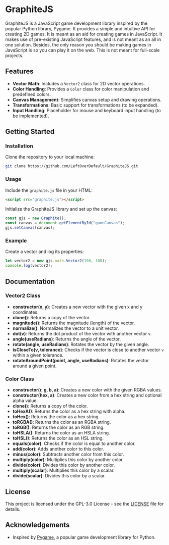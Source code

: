 # GraphiteJS

GraphiteJS is a JavaScript game development library inspired by the popular Python library, Pygame. It provides a simple and intuitive API for creating 2D games. It is meant as an aid for creating games in JavaScript. It makes use of pre-existing JavaScript features, and is not meant as an all in one solution. Besides, the only reason you should be making games in JavaScript is so you can play it on the web. This is not meant for full-scale projects.

## Features

- **Vector Math**: Includes a `Vector2` class for 2D vector operations.
- **Color Handling**: Provides a `Color` class for color manipulation and predefined colors.
- **Canvas Management**: Simplifies canvas setup and drawing operations.
- **Transformations**: Basic support for transformations (to be expanded).
- **Input Handling**: Placeholder for mouse and keyboard input handling (to be implemented).

## Getting Started

### Installation

Clone the repository to your local machine:

```sh
git clone https://github.com/LeftOverDefault/GraphiteJS.git
```

### Usage

Include the `graphite.js` file in your HTML:

```html
<script src="graphite.js"></script>
```

Initialize the GraphiteJS library and set up the canvas:

```javascript
const gjs = new Graphite();
const canvas = document.getElementById("gameCanvas");
gjs.setCanvas(canvas);
```

### Example

Create a vector and log its properties:

```javascript
let vector2 = new gjs.math.Vector2(100, 100);
console.log(vector2);
```

## Documentation

### Vector2 Class

- **constructor(x, y)**: Creates a new vector with the given x and y coordinates.
- **clone()**: Returns a copy of the vector.
- **magnitude()**: Returns the magnitude (length) of the vector.
- **normalize()**: Normalizes the vector to a unit vector.
- **dot(v)**: Returns the dot product of the vector with another vector `v`.
- **angle(useRadians)**: Returns the angle of the vector.
- **rotate(angle, useRadians)**: Rotates the vector by the given angle.
- **isCloseTo(v, tolerance)**: Checks if the vector is close to another vector `v` within a given tolerance.
- **rotateAroundPoint(point, angle, useRadians)**: Rotates the vector around a given point.

### Color Class

- **constructor(r, g, b, a)**: Creates a new color with the given RGBA values.
- **constructor(hex, a)**: Creates a new color from a hex string and optional alpha value.
- **clone()**: Returns a copy of the color.
- **toHexA()**: Returns the color as a hex string with alpha.
- **toHex()**: Returns the color as a hex string.
- **toRGBA()**: Returns the color as an RGBA string.
- **toRGB()**: Returns the color as an RGB string.
- **toHSLA()**: Returns the color as an HSLA string.
- **toHSL()**: Returns the color as an HSL string.
- **equals(color)**: Checks if the color is equal to another color.
- **add(color)**: Adds another color to this color.
- **minus(color)**: Subtracts another color from this color.
- **multiply(color)**: Multiplies this color by another color.
- **divide(color)**: Divides this color by another color.
- **multiply(scalar)**: Multiplies this color by a scalar.
- **divide(scalar)**: Divides this color by a scalar.

## License

This project is licensed under the GPL-3.0 License - see the [LICENSE](LICENSE) file for details.

## Acknowledgements

- Inspired by [Pygame](https://www.pygame.org/), a popular game development library for Python.
